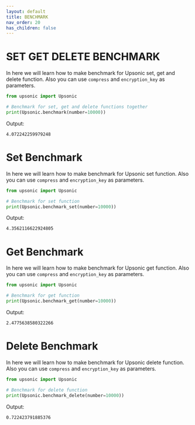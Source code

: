 ```yaml
---
layout: default
title: BENCHMARK
nav_order: 20
has_children: false
---
```


# SET GET DELETE BENCHMARK
In here we will learn how to make benchmark for Upsonic set, get and delete function. Also you can use `compress` and `encryption_key` as parameters.

```python
from upsonic import Upsonic

# Benchmark for set, get and delete functions together
print(Upsonic.benchmark(number=10000))
```

Output:

```console
4.072242259979248
```



# Set Benchmark
In here we will learn how to make benchmark for Upsonic set function. Also you can use `compress` and `encryption_key` as parameters.

```python
from upsonic import Upsonic

# Benchmark for set function
print(Upsonic.benchmark_set(number=10000))
```

Output:

```console
4.3562116622924805
```

# Get Benchmark
In here we will learn how to make benchmark for Upsonic get function. Also you can use `compress` and `encryption_key` as parameters.

```python
from upsonic import Upsonic

# Benchmark for get function
print(Upsonic.benchmark_get(number=10000))
```

Output:

```console
2.4775638580322266
```

# Delete Benchmark
In here we will learn how to make benchmark for Upsonic delete function. Also you can use `compress` and `encryption_key` as parameters.

```python
from upsonic import Upsonic

# Benchmark for delete function
print(Upsonic.benchmark_delete(number=10000))
```

Output:

```console
0.722423791885376
```